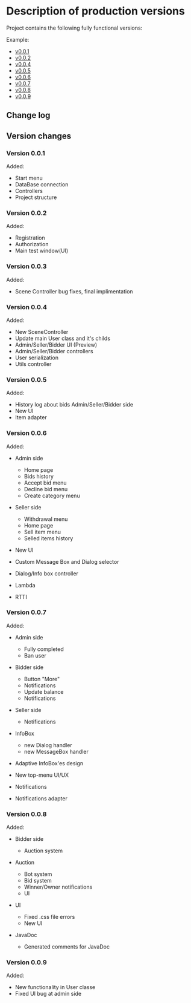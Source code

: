 # Description of production versions

Project contains the following fully functional versions:

Example:

* [v0.0.1](../JAR/v0.0.1.jar)
* [v0.0.2](../JAR/v0.0.2.jar)
* [v0.0.4](../JAR/v0.0.4.jar)
* [v0.0.5](../JAR/v0.0.5.jar)
* [v0.0.6](../JAR/v0.0.6.jar)
* [v0.0.7](../JAR/v0.0.7.jar)
* [v0.0.8](../JAR/v0.0.8.jar)
* [v0.0.9](../JAR/v0.0.9.jar)

## Change log

## Version changes

### Version 0.0.1

Added:

* Start menu
* DataBase connection
* Controllers
* Project structure

### Version 0.0.2

Added:

- Registration
- Authorization
- Main test window(UI)

### Version 0.0.3

Added:

- Scene Controller bug fixes, final implimentation

### Version 0.0.4

Added:

- New SceneController
- Update main User class and it's childs
- Admin/Seller/Bidder UI (Preview)
- Admin/Seller/Bidder controllers 
- User serialization 
- Utils controller

### Version 0.0.5

Added:

- History log about bids Admin/Seller/Bidder side
- New UI
- Item adapter

### Version 0.0.6

Added:

- Admin side
  - Home page
  - Bids history
  - Accept bid menu
  - Decline bid menu
  - Create category menu
 
- Seller side
  - Withdrawal menu
  - Home page
  - Sell item menu
  - Selled items history

- New UI
- Custom Message Box and Dialog selector
- Dialog/Info box controller
- Lambda 
- RTTI

### Version 0.0.7

Added:
 
- Admin side
  - Fully completed
  - Ban user

- Bidder side
  - Button "More"
  - Notifications
  - Update balance
  - Notifications
 
- Seller side
  - Notifications 

- InfoBox
  - new Dialog handler
  - new MessageBox handler

- Adaptive InfoBox'es design
- New top-menu UI/UX
- Notifications
- Notifications adapter

### Version 0.0.8

Added:
- Bidder side
  - Auction system

- Auction
  - Bot system
  - Bid system
  - Winner/Owner notifications
  - UI

- UI
  - Fixed .css file errors
  - New UI

- JavaDoc
  - Generated comments for JavaDoc

### Version 0.0.9

Added:
- New functionality in User classe
- Fixed UI bug at admin side
